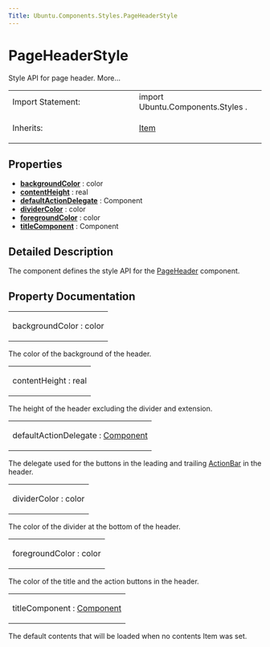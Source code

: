 ```yaml
---
Title: Ubuntu.Components.Styles.PageHeaderStyle
---
```

        
PageHeaderStyle
===============

<span class="subtitle"></span>
Style API for page header. More...

<table>
<colgroup>
<col width="50%" />
<col width="50%" />
</colgroup>
<tbody>
<tr class="odd">
<td>Import Statement:</td>
<td>import Ubuntu.Components.Styles .</td>
</tr>
<tr class="even">
<td>Inherits:</td>
<td><p><a href="../sdk-14.10/QtQuick.Item.md">Item</a></p></td>
</tr>
</tbody>
</table>

<span id="properties"></span>
Properties
----------

-   ****[backgroundColor](#backgroundColor-prop)**** : color
-   ****[contentHeight](#contentHeight-prop)**** : real
-   ****[defaultActionDelegate](#defaultActionDelegate-prop)**** : Component
-   ****[dividerColor](#dividerColor-prop)**** : color
-   ****[foregroundColor](#foregroundColor-prop)**** : color
-   ****[titleComponent](#titleComponent-prop)**** : Component

<span id="details"></span>
Detailed Description
--------------------

The component defines the style API for the [PageHeader](../Ubuntu.Components.PageHeader.md) component.

Property Documentation
----------------------

<table>
<colgroup>
<col width="100%" />
</colgroup>
<tbody>
<tr class="odd">
<td><p><span id="backgroundColor-prop"></span><span class="name">backgroundColor</span> : <span class="type">color</span></p></td>
</tr>
</tbody>
</table>

The color of the background of the header.

<table>
<colgroup>
<col width="100%" />
</colgroup>
<tbody>
<tr class="odd">
<td><p><span id="contentHeight-prop"></span><span class="name">contentHeight</span> : <span class="type">real</span></p></td>
</tr>
</tbody>
</table>

The height of the header excluding the divider and extension.

<table>
<colgroup>
<col width="100%" />
</colgroup>
<tbody>
<tr class="odd">
<td><p><span id="defaultActionDelegate-prop"></span><span class="name">defaultActionDelegate</span> : <span class="type"><a href="../sdk-14.10/QtQml.Component.md">Component</a></span></p></td>
</tr>
</tbody>
</table>

The delegate used for the buttons in the leading and trailing [ActionBar](../Ubuntu.Components.ActionBar.md) in the header.

<table>
<colgroup>
<col width="100%" />
</colgroup>
<tbody>
<tr class="odd">
<td><p><span id="dividerColor-prop"></span><span class="name">dividerColor</span> : <span class="type">color</span></p></td>
</tr>
</tbody>
</table>

The color of the divider at the bottom of the header.

<table>
<colgroup>
<col width="100%" />
</colgroup>
<tbody>
<tr class="odd">
<td><p><span id="foregroundColor-prop"></span><span class="name">foregroundColor</span> : <span class="type">color</span></p></td>
</tr>
</tbody>
</table>

The color of the title and the action buttons in the header.

<table>
<colgroup>
<col width="100%" />
</colgroup>
<tbody>
<tr class="odd">
<td><p><span id="titleComponent-prop"></span><span class="name">titleComponent</span> : <span class="type"><a href="../sdk-14.10/QtQml.Component.md">Component</a></span></p></td>
</tr>
</tbody>
</table>

The default contents that will be loaded when no contents Item was set.

